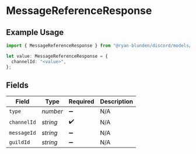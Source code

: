 # MessageReferenceResponse

## Example Usage

```typescript
import { MessageReferenceResponse } from "@ryan-blunden/discord/models/components";

let value: MessageReferenceResponse = {
  channelId: "<value>",
};
```

## Fields

| Field              | Type               | Required           | Description        |
| ------------------ | ------------------ | ------------------ | ------------------ |
| `type`             | *number*           | :heavy_minus_sign: | N/A                |
| `channelId`        | *string*           | :heavy_check_mark: | N/A                |
| `messageId`        | *string*           | :heavy_minus_sign: | N/A                |
| `guildId`          | *string*           | :heavy_minus_sign: | N/A                |